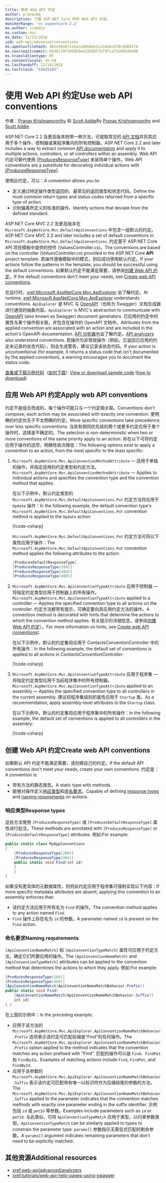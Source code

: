 ```yaml
---
title: 使用 Web API 约定
author: pranavkm
description: 了解 ASP.NET Core 中的 Web API 约定。
monikerRange: '>= aspnetcore-2.2'
ms.author: scaddie
ms.custom: mvc
ms.date: 12/13/2018
uid: web-api/advanced/conventions
ms.openlocfilehash: 481e3810f1e1aca40e0ee1ce3da6c67dc9d841f4
ms.sourcegitcommit: 6548c19f345850ee22b50f7ef9fca732895d9e08
ms.translationtype: HT
ms.contentlocale: zh-CN
ms.lasthandoff: 12/14/2018
ms.locfileid: "53425102"
---
```

# <a name="use-web-api-conventions"></a><span data-ttu-id="86fcb-103">使用 Web API 约定</span><span class="sxs-lookup"><span data-stu-id="86fcb-103">Use web API conventions</span></span>

<span data-ttu-id="86fcb-104">作者：[Pranav Krishnamoorthy](https://github.com/pranavkm) 和 [Scott Addie](https://github.com/scottaddie)</span><span class="sxs-lookup"><span data-stu-id="86fcb-104">By [Pranav Krishnamoorthy](https://github.com/pranavkm) and [Scott Addie](https://github.com/scottaddie)</span></span>

<span data-ttu-id="86fcb-105">ASP.NET Core 2.2 及更高版本附带一种方法，可提取常见的 [API 文档](xref:tutorials/web-api-help-pages-using-swagger)并将其应用于多个操作、控制器或某程序集内的所有控制器。</span><span class="sxs-lookup"><span data-stu-id="86fcb-105">ASP.NET Core 2.2 and later includes a way to extract common [API documentation](xref:tutorials/web-api-help-pages-using-swagger) and apply it to multiple actions, controllers, or all controllers within an assembly.</span></span> <span data-ttu-id="86fcb-106">Web API 约定可替代使用 [[ProducesResponseType]](xref:Microsoft.AspNetCore.Mvc.ProducesResponseTypeAttribute) 来装饰单个操作。</span><span class="sxs-lookup"><span data-stu-id="86fcb-106">Web API conventions are a substitute for decorating individual actions with [[ProducesResponseType]](xref:Microsoft.AspNetCore.Mvc.ProducesResponseTypeAttribute).</span></span>

<span data-ttu-id="86fcb-107">使用此约定，可以：</span><span class="sxs-lookup"><span data-stu-id="86fcb-107">A convention allows you to:</span></span>

* <span data-ttu-id="86fcb-108">定义通过特定操作类型返回的、最常见的返回类型和状态代码。</span><span class="sxs-lookup"><span data-stu-id="86fcb-108">Define the most common return types and status codes returned from a specific type of action.</span></span>
* <span data-ttu-id="86fcb-109">识别偏离所定义的标准的操作。</span><span class="sxs-lookup"><span data-stu-id="86fcb-109">Identify actions that deviate from the defined standard.</span></span>

<span data-ttu-id="86fcb-110">ASP.NET Core MVC 2.2 及更高版本在 `Microsoft.AspNetCore.Mvc.DefaultApiConventions` 中包含一组默认的约定。</span><span class="sxs-lookup"><span data-stu-id="86fcb-110">ASP.NET Core MVC 2.2 and later includes a set of default conventions in `Microsoft.AspNetCore.Mvc.DefaultApiConventions`.</span></span> <span data-ttu-id="86fcb-111">约定基于 ASP.NET Core API 项目模板中提供的控件 (ValuesController.cs)。</span><span class="sxs-lookup"><span data-stu-id="86fcb-111">The conventions are based on the controller (*ValuesController.cs*) provided in the ASP.NET Core **API** project template.</span></span> <span data-ttu-id="86fcb-112">若操作遵循模板中的模式，则应成功使用默认约定。</span><span class="sxs-lookup"><span data-stu-id="86fcb-112">If your actions follow the patterns in the template, you should be successful using the default conventions.</span></span> <span data-ttu-id="86fcb-113">如果默认约定不能满足需要，请参阅[创建 Web API 约定](#create-web-api-conventions)。</span><span class="sxs-lookup"><span data-stu-id="86fcb-113">If the default conventions don't meet your needs, see [Create web API conventions](#create-web-api-conventions).</span></span>

<span data-ttu-id="86fcb-114">在运行时，<xref:Microsoft.AspNetCore.Mvc.ApiExplorer> 会了解约定。</span><span class="sxs-lookup"><span data-stu-id="86fcb-114">At runtime, <xref:Microsoft.AspNetCore.Mvc.ApiExplorer> understands conventions.</span></span> <span data-ttu-id="86fcb-115">`ApiExplorer` 是 MVC 与 [OpenAPI](https://www.openapis.org/)（也称为 Swagger）文档生成器进行通信的抽象内容。</span><span class="sxs-lookup"><span data-stu-id="86fcb-115">`ApiExplorer` is MVC's abstraction to communicate with [OpenAPI](https://www.openapis.org/) (also known as Swagger) document generators.</span></span> <span data-ttu-id="86fcb-116">已应用的约定中的属性与某个操作相关联，并包含在操作的 OpenAPI 文档中。</span><span class="sxs-lookup"><span data-stu-id="86fcb-116">Attributes from the applied convention are associated with an action and are included in the action's OpenAPI documentation.</span></span> <span data-ttu-id="86fcb-117">[API 分析器](xref:web-api/advanced/analyzers)也会了解约定。</span><span class="sxs-lookup"><span data-stu-id="86fcb-117">[API analyzers](xref:web-api/advanced/analyzers) also understand conventions.</span></span> <span data-ttu-id="86fcb-118">若操作为非常规操作（例如，它返回已应用的约定未记录的状态代码），则会生成警告，建议记录该状态代码。</span><span class="sxs-lookup"><span data-stu-id="86fcb-118">If your action is unconventional (for example, it returns a status code that isn't documented by the applied convention), a warning encourages you to document the status code.</span></span>

<span data-ttu-id="86fcb-119">[查看或下载示例代码](https://github.com/aspnet/Docs/tree/master/aspnetcore/web-api/advanced/conventions/sample)（[如何下载](xref:index#how-to-download-a-sample)）</span><span class="sxs-lookup"><span data-stu-id="86fcb-119">[View or download sample code](https://github.com/aspnet/Docs/tree/master/aspnetcore/web-api/advanced/conventions/sample) ([how to download](xref:index#how-to-download-a-sample))</span></span>

## <a name="apply-web-api-conventions"></a><span data-ttu-id="86fcb-120">应用 Web API 约定</span><span class="sxs-lookup"><span data-stu-id="86fcb-120">Apply web API conventions</span></span>

<span data-ttu-id="86fcb-121">约定不是组合而成的，每个操作可能只与一个约定相关联。</span><span class="sxs-lookup"><span data-stu-id="86fcb-121">Conventions don't compose; each action may be associated with exactly one convention.</span></span> <span data-ttu-id="86fcb-122">更明确的约定优先于不太明确的约定。</span><span class="sxs-lookup"><span data-stu-id="86fcb-122">More specific conventions take precedence over less specific conventions.</span></span> <span data-ttu-id="86fcb-123">当具有相同优先级的两个或更多约定应用于某个操作时，选择是不确定的。</span><span class="sxs-lookup"><span data-stu-id="86fcb-123">The selection is non-deterministic when two or more conventions of the same priority apply to an action.</span></span> <span data-ttu-id="86fcb-124">存在以下可将约定应用于操作的选项，明确性依次降低：</span><span class="sxs-lookup"><span data-stu-id="86fcb-124">The following options exist to apply a convention to an action, from the most specific to the least specific:</span></span>

1. <span data-ttu-id="86fcb-125">`Microsoft.AspNetCore.Mvc.ApiConventionMethodAttribute` &mdash; 适用于单独的操作，并指定适用的约定类型和约定方法。</span><span class="sxs-lookup"><span data-stu-id="86fcb-125">`Microsoft.AspNetCore.Mvc.ApiConventionMethodAttribute` &mdash; Applies to individual actions and specifies the convention type and the convention method that applies.</span></span>

    <span data-ttu-id="86fcb-126">在以下示例中，默认约定类型的 `Microsoft.AspNetCore.Mvc.DefaultApiConventions.Put` 约定方法将应用于 `Update` 操作：</span><span class="sxs-lookup"><span data-stu-id="86fcb-126">In the following example, the default convention type's `Microsoft.AspNetCore.Mvc.DefaultApiConventions.Put` convention method is applied to the `Update` action:</span></span>

    [!code-csharp[](conventions/sample/Controllers/ContactsConventionController.cs?name=snippet_ApiConventionMethod&highlight=3)]

    <span data-ttu-id="86fcb-127">`Microsoft.AspNetCore.Mvc.DefaultApiConventions.Put` 约定方法可将以下属性应用于操作：</span><span class="sxs-lookup"><span data-stu-id="86fcb-127">The `Microsoft.AspNetCore.Mvc.DefaultApiConventions.Put` convention method applies the following attributes to the action:</span></span>

    ```csharp
    [ProducesDefaultResponseType]
    [ProducesResponseType(204)]
    [ProducesResponseType(404)]
    [ProducesResponseType(400)]
    ```

1. <span data-ttu-id="86fcb-128">`Microsoft.AspNetCore.Mvc.ApiConventionTypeAttribute` 应用于控制器 &mdash; 将指定约定类型应用于控制器上的所有操作。</span><span class="sxs-lookup"><span data-stu-id="86fcb-128">`Microsoft.AspNetCore.Mvc.ApiConventionTypeAttribute` applied to a controller &mdash; Applies the specified convention type to all actions on the controller.</span></span> <span data-ttu-id="86fcb-129">约定方法都带有提示，可确定要向其应用约定方法的操作。</span><span class="sxs-lookup"><span data-stu-id="86fcb-129">A convention method is decorated with hints that determine the actions to which the convention method applies.</span></span> <span data-ttu-id="86fcb-130">有关提示的详细信息，请参阅[创建 Web API 约定](#create-web-api-conventions)）。</span><span class="sxs-lookup"><span data-stu-id="86fcb-130">For more information on hints, see [Create web API conventions](#create-web-api-conventions)).</span></span>

    <span data-ttu-id="86fcb-131">在以下示例中，默认的约定集将应用于 ContactsConventionController 中的所有操作：</span><span class="sxs-lookup"><span data-stu-id="86fcb-131">In the following example, the default set of conventions is applied to all actions in *ContactsConventionController*:</span></span>

    [!code-csharp[](conventions/sample/Controllers/ContactsConventionController.cs?name=snippet_ApiConventionTypeAttribute&highlight=2)]

1. <span data-ttu-id="86fcb-132">`Microsoft.AspNetCore.Mvc.ApiConventionTypeAttribute` 应用于程序集 &mdash; 将指定约定类型应用于当前程序集中的所有控制器。</span><span class="sxs-lookup"><span data-stu-id="86fcb-132">`Microsoft.AspNetCore.Mvc.ApiConventionTypeAttribute` applied to an assembly &mdash; Applies the specified convention type to all controllers in the current assembly.</span></span> <span data-ttu-id="86fcb-133">建议将程序集级别的属性应用于 `Startup` 类。</span><span class="sxs-lookup"><span data-stu-id="86fcb-133">As a recommendation, apply assembly-level attributes to the `Startup` class.</span></span>

    <span data-ttu-id="86fcb-134">在以下示例中，默认的约定集将应用于程序集中的所有操作：</span><span class="sxs-lookup"><span data-stu-id="86fcb-134">In the following example, the default set of conventions is applied to all controllers in the assembly:</span></span>

    [!code-csharp[](conventions/sample/Startup.cs?name=snippet_ApiConventionTypeAttribute&highlight=1)]

## <a name="create-web-api-conventions"></a><span data-ttu-id="86fcb-135">创建 Web API 约定</span><span class="sxs-lookup"><span data-stu-id="86fcb-135">Create web API conventions</span></span>

<span data-ttu-id="86fcb-136">如果默认 API 约定不能满足需要，请创建自己的约定。</span><span class="sxs-lookup"><span data-stu-id="86fcb-136">If the default API conventions don't meet your needs, create your own conventions.</span></span> <span data-ttu-id="86fcb-137">约定是：</span><span class="sxs-lookup"><span data-stu-id="86fcb-137">A convention is:</span></span>

* <span data-ttu-id="86fcb-138">带有方法的静态类型。</span><span class="sxs-lookup"><span data-stu-id="86fcb-138">A static type with methods.</span></span>
* <span data-ttu-id="86fcb-139">能够对操作定义[响应类型](#response-types)和[命名要求](#naming-requirements)。</span><span class="sxs-lookup"><span data-stu-id="86fcb-139">Capable of defining [response types](#response-types) and [naming requirements](#naming-requirements) on actions.</span></span>

### <a name="response-types"></a><span data-ttu-id="86fcb-140">响应类型</span><span class="sxs-lookup"><span data-stu-id="86fcb-140">Response types</span></span>

<span data-ttu-id="86fcb-141">这些方法使用 `[ProducesResponseType]` 或 `[ProducesDefaultResponseType]` 属性进行批注。</span><span class="sxs-lookup"><span data-stu-id="86fcb-141">These methods are annotated with `[ProducesResponseType]` or `[ProducesDefaultResponseType]` attributes.</span></span> <span data-ttu-id="86fcb-142">例如:</span><span class="sxs-lookup"><span data-stu-id="86fcb-142">For example:</span></span>

```csharp
public static class MyAppConventions
{
    [ProducesResponseType(200)]
    [ProducesResponseType(404)]
    public static void Find(int id)
    {
    }
}
```

<span data-ttu-id="86fcb-143">如果没有更具体的元数据属性，则将此约定应用于程序集可强制实现以下内容：</span><span class="sxs-lookup"><span data-stu-id="86fcb-143">If more specific metadata attributes are absent, applying this convention to an assembly enforces that:</span></span>

* <span data-ttu-id="86fcb-144">该约定方法应用于所有名为 `Find` 的操作。</span><span class="sxs-lookup"><span data-stu-id="86fcb-144">The convention method applies to any action named `Find`.</span></span>
* <span data-ttu-id="86fcb-145">`Find` 操作上存在名为 `id` 的参数。</span><span class="sxs-lookup"><span data-stu-id="86fcb-145">A parameter named `id` is present on the `Find` action.</span></span>

### <a name="naming-requirements"></a><span data-ttu-id="86fcb-146">命名要求</span><span class="sxs-lookup"><span data-stu-id="86fcb-146">Naming requirements</span></span>

<span data-ttu-id="86fcb-147">`[ApiConventionNameMatch]` 和 `[ApiConventionTypeMatch]` 属性可应用于约定方法，确定它们所要应用的操作。</span><span class="sxs-lookup"><span data-stu-id="86fcb-147">The `[ApiConventionNameMatch]` and `[ApiConventionTypeMatch]` attributes can be applied to the convention method that determines the actions to which they apply.</span></span> <span data-ttu-id="86fcb-148">例如:</span><span class="sxs-lookup"><span data-stu-id="86fcb-148">For example:</span></span>

```csharp
[ProducesResponseType(200)]
[ProducesResponseType(404)]
[ApiConventionNameMatch(ApiConventionNameMatchBehavior.Prefix)]
public static void Find(
    [ApiConventionNameMatch(ApiConventionNameMatchBehavior.Suffix)]
    int id)
{ }
```

<span data-ttu-id="86fcb-149">在上面的示例中：</span><span class="sxs-lookup"><span data-stu-id="86fcb-149">In the preceding example:</span></span>

* <span data-ttu-id="86fcb-150">应用于该方法的 `Microsoft.AspNetCore.Mvc.ApiExplorer.ApiConventionNameMatchBehavior.Prefix` 选项表示该约定可匹配前缀是“Find”的任何操作。</span><span class="sxs-lookup"><span data-stu-id="86fcb-150">The `Microsoft.AspNetCore.Mvc.ApiExplorer.ApiConventionNameMatchBehavior.Prefix` option applied to the method indicates that the convention matches any action prefixed with "Find".</span></span> <span data-ttu-id="86fcb-151">匹配的操作可以是 `Find`、`FindPet` 和 `FindById`。</span><span class="sxs-lookup"><span data-stu-id="86fcb-151">Examples of matching actions include `Find`, `FindPet`, and `FindById`.</span></span>
* <span data-ttu-id="86fcb-152">应用于该参数的 `Microsoft.AspNetCore.Mvc.ApiExplorer.ApiConventionNameMatchBehavior.Suffix` 表示该约定可匹配带有唯一以标识符作为后缀结尾的参数的方法。</span><span class="sxs-lookup"><span data-stu-id="86fcb-152">The `Microsoft.AspNetCore.Mvc.ApiExplorer.ApiConventionNameMatchBehavior.Suffix` applied to the parameter indicates that the convention matches methods with exactly one parameter ending in the suffix identifier.</span></span> <span data-ttu-id="86fcb-153">示例包括 `id` 或 `petId` 等参数。</span><span class="sxs-lookup"><span data-stu-id="86fcb-153">Examples include parameters such as `id` or `petId`.</span></span> <span data-ttu-id="86fcb-154">与此类似，可将 `ApiConventionTypeMatch` 应用于类型，以约束参数类型。</span><span class="sxs-lookup"><span data-stu-id="86fcb-154">`ApiConventionTypeMatch` can be similarly applied to types to constrain the parameter type.</span></span> <span data-ttu-id="86fcb-155">`params[]` 参数指示无需显式匹配的剩余参数。</span><span class="sxs-lookup"><span data-stu-id="86fcb-155">A `params[]` argument indicates remaining parameters that don't need to be explicitly matched.</span></span>

## <a name="additional-resources"></a><span data-ttu-id="86fcb-156">其他资源</span><span class="sxs-lookup"><span data-stu-id="86fcb-156">Additional resources</span></span>

* <xref:web-api/advanced/analyzers>
* <xref:tutorials/web-api-help-pages-using-swagger>
